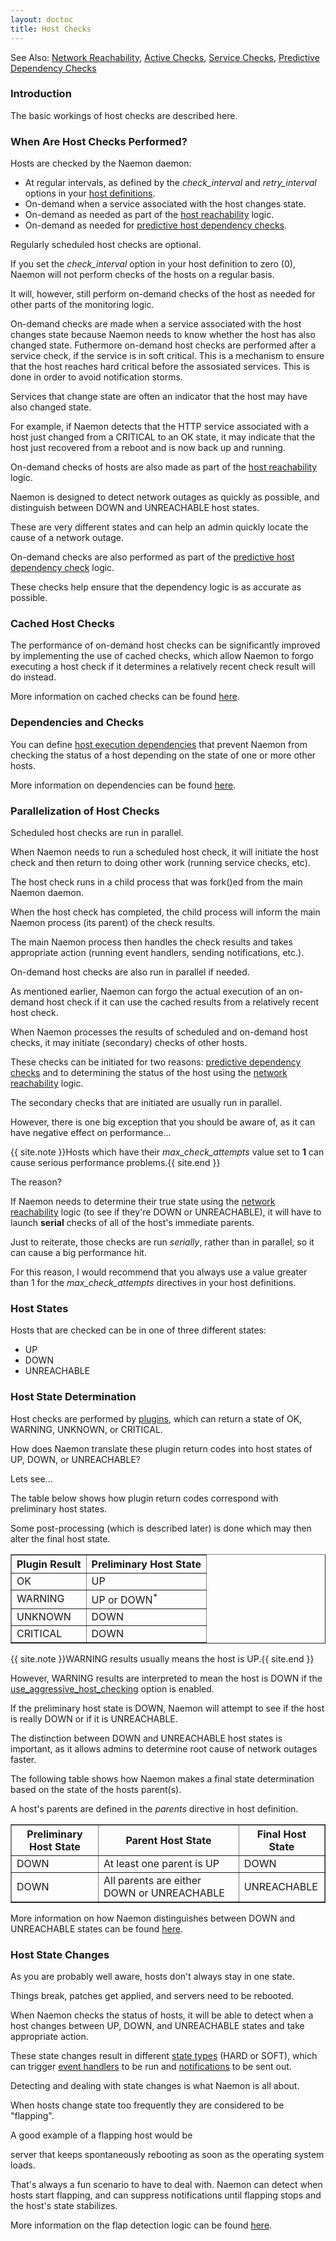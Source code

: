 ```yaml
---
layout: doctoc
title: Host Checks
---
```

<span class="glyphicon glyphicon-arrow-right"></span> See Also: <a href="networkreachability.html">Network Reachability</a>, <a href="activechecks.html">Active Checks</a>, <a href="servicechecks.html">Service Checks</a>, <a href="dependencychecks.html">Predictive Dependency Checks</a>

### Introduction

The basic workings of host checks are described here.

### When Are Host Checks Performed?

Hosts are checked by the Naemon daemon:

<ul>
<li>At regular intervals, as defined by the <i>check_interval</i> and <i>retry_interval</i> options in your <a href="objectdefinitions.html#host">host definitions</a>.</li>
<li>On-demand when a service associated with the host changes state.</li>
<li>On-demand as needed as part of the <a href="networkreachability.html">host reachability</a> logic.</li>
<li>On-demand as needed for <a href="dependencychecks.html">predictive host dependency checks</a>.</li>
</ul>

Regularly scheduled host checks are optional.

If you set the <i>check_interval</i> option in your host definition to zero (0), Naemon will not perform checks of the hosts on a regular basis.

It will, however, still perform on-demand checks of the host as needed for other parts of the monitoring logic.

On-demand checks are made when a service associated with the host changes state because Naemon needs to know whether the host has also changed state. Futhermore on-demand host checks are performed after a service check, if the service is in soft critical. This is a mechanism to ensure that the host reaches hard critical before the assosiated services. This is done in order to avoid notification storms.

Services that change state are often an indicator that the host may have also changed state.

For example, if Naemon detects that the HTTP service associated with a host just changed from a CRITICAL to an OK state, it may indicate that the host just recovered from a reboot and is now back up and running.

On-demand checks of hosts are also made as part of the <a href="networkreachability.html">host reachability</a> logic.

Naemon is designed to detect network outages as quickly as possible, and distinguish between DOWN and UNREACHABLE host states.

These are very different states and can help an admin quickly locate the cause of a network outage.

On-demand checks are also performed as part of the <a href="dependencychecks.html">predictive host dependency check</a> logic.

These checks help ensure that the dependency logic is as accurate as possible.

### Cached Host Checks

The performance of on-demand host checks can be significantly improved by implementing the use of cached checks, which allow Naemon to forgo executing a host check if it determines a relatively recent check result will do instead.

More information on cached checks can be found <a href="cachedchecks.html">here</a>.

### Dependencies and Checks

You can define <a href="objectdefinitions.html#hostdependency">host execution dependencies</a> that prevent Naemon from checking the status of a host depending on the state of one or more other hosts.

More information on dependencies can be found <a href="dependencies.html">here</a>.

### Parallelization of Host Checks

Scheduled host checks are run in parallel.

When Naemon needs to run a scheduled host check, it will initiate the host check and then return to doing other work (running service checks, etc).

The host check runs in a child process that was fork()ed from the main Naemon daemon.

When the host check has completed, the child process will inform the main Naemon process (its parent) of the check results.

The main Naemon process then handles the check results and takes appropriate action (running event handlers, sending notifications, etc.).

On-demand host checks are also run in parallel if needed.

As mentioned earlier, Naemon can forgo the actual execution of an on-demand host check if it can use the cached results from a relatively recent host check.

When Naemon processes the results of scheduled and on-demand host checks, it may initiate (secondary) checks of other hosts.

These checks can be initiated for two reasons: <a href="dependencychecks.html">predictive dependency checks</a> and to determining the status of the host using the <a href="networkreachability.html">network reachability</a> logic.

The secondary checks that are initiated are usually run in parallel.

However, there is one big exception that you should be aware of, as it can have negative effect on performance...

{{ site.note }}Hosts which have their <i>max_check_attempts</i> value set to <b>1</b> can cause serious performance problems.{{ site.end }}

The reason?

If Naemon needs to determine their true state using the <a href="networkreachability.html">network reachability</a> logic (to see if they're DOWN or UNREACHABLE), it will have to launch <b>serial</b> checks of all of the host's immediate parents.

 Just to reiterate, those checks are run <i>serially</i>, rather than in parallel, so it can cause a big performance hit.

For this reason, I would recommend that you always use a value greater than 1 for the <i>max_check_attempts</i> directives in your host definitions.

### Host States

Hosts that are checked can be in one of three different states:

<ul>
<li>UP</li>
<li>DOWN</li>
<li>UNREACHABLE</li>
</ul>

### Host State Determination


Host checks are performed by <a href="plugins.html">plugins</a>, which can return a state of OK, WARNING, UNKNOWN, or CRITICAL.

How does Naemon translate these plugin return codes into host states of UP, DOWN, or UNREACHABLE?

Lets see...

The table below shows how plugin return codes correspond with preliminary host states.

Some post-processing (which is described later) is done which may then alter the final host state.

<table border="1">
<tr><th>Plugin Result</th><th>Preliminary Host State</th></tr>
<tr><td>OK</td><td>UP</td></tr>
<tr><td>WARNING</td><td>UP or DOWN<sup>*</sup></td></tr>
<tr><td>UNKNOWN</td><td>DOWN</td></tr>
<tr><td>CRITICAL</td><td>DOWN</td></tr>
</table>

{{ site.note }}WARNING results usually means the host is UP.{{ site.end }}

However, WARNING results are interpreted to mean the host is DOWN if the <a href="configmain.html#use_aggressive_host_checking">use_aggressive_host_checking</a> option is enabled.

If the preliminary host state is DOWN, Naemon will attempt to see if the host is really DOWN or if it is UNREACHABLE.

The distinction between DOWN and UNREACHABLE host states is important, as it allows admins to determine root cause of network outages faster.

The following table shows how Naemon makes a final state determination based on the state of the hosts parent(s).

A host's parents are defined in the <i>parents</i> directive in host definition.

<table border="1">
<tr><th>Preliminary Host State</th><th>Parent Host State</th><th>Final Host State</th></tr>
<tr><td>DOWN</td><td>At least one parent is UP</td><td>DOWN</td></tr>
<tr><td>DOWN</td><td>All parents are either DOWN or UNREACHABLE</td><td>UNREACHABLE</td></tr>
</table>

More information on how Naemon distinguishes between DOWN and UNREACHABLE states can be found <a href="networkreachability.html">here</a>.

### Host State Changes

As you are probably well aware, hosts don't always stay in one state.

Things break, patches get applied, and servers need to be rebooted.

When Naemon checks the status of hosts, it will be able to detect when a host changes between UP, DOWN, and UNREACHABLE states and take appropriate action.

These state changes result in different <a href="statetypes.html">state types</a> (HARD or SOFT), which can trigger <a href="eventhandlers.html">event handlers</a> to be run and <a href="notifications.html">notifications</a> to be sent out.

Detecting and dealing with state changes is what Naemon is all about.

When hosts change state too frequently they are considered to be "flapping".

A good example of a flapping host would be

server that keeps spontaneously rebooting as soon as the operating system loads.

That's always a fun scenario to have to deal with. Naemon can detect when hosts start flapping, and can suppress notifications until flapping stops and the host's state stabilizes.

More information on the flap detection logic can be found <a href="flapping.html">here</a>.
